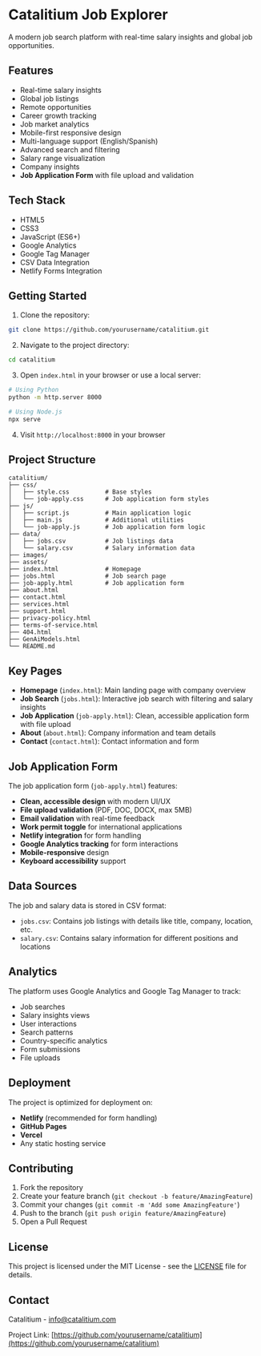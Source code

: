 # Catalitium Job Explorer

A modern job search platform with real-time salary insights and global job opportunities.

## Features

- Real-time salary insights
- Global job listings
- Remote opportunities
- Career growth tracking
- Job market analytics
- Mobile-first responsive design
- Multi-language support (English/Spanish)
- Advanced search and filtering
- Salary range visualization
- Company insights
- **Job Application Form** with file upload and validation

## Tech Stack

- HTML5
- CSS3
- JavaScript (ES6+)
- Google Analytics
- Google Tag Manager
- CSV Data Integration
- Netlify Forms Integration

## Getting Started

1. Clone the repository:
```bash
git clone https://github.com/yourusername/catalitium.git
```

2. Navigate to the project directory:
```bash
cd catalitium
```

3. Open `index.html` in your browser or use a local server:
```bash
# Using Python
python -m http.server 8000

# Using Node.js
npx serve
```

4. Visit `http://localhost:8000` in your browser

## Project Structure

```
catalitium/
├── css/
│   ├── style.css          # Base styles
│   └── job-apply.css      # Job application form styles
├── js/
│   ├── script.js          # Main application logic
│   ├── main.js            # Additional utilities
│   └── job-apply.js       # Job application form logic
├── data/
│   ├── jobs.csv           # Job listings data
│   └── salary.csv         # Salary information data
├── images/
├── assets/
├── index.html             # Homepage
├── jobs.html              # Job search page
├── job-apply.html         # Job application form
├── about.html
├── contact.html
├── services.html
├── support.html
├── privacy-policy.html
├── terms-of-service.html
├── 404.html
├── GenAiModels.html
└── README.md
```

## Key Pages

- **Homepage** (`index.html`): Main landing page with company overview
- **Job Search** (`jobs.html`): Interactive job search with filtering and salary insights
- **Job Application** (`job-apply.html`): Clean, accessible application form with file upload
- **About** (`about.html`): Company information and team details
- **Contact** (`contact.html`): Contact information and form

## Job Application Form

The job application form (`job-apply.html`) features:
- **Clean, accessible design** with modern UI/UX
- **File upload validation** (PDF, DOC, DOCX, max 5MB)
- **Email validation** with real-time feedback
- **Work permit toggle** for international applications
- **Netlify integration** for form handling
- **Google Analytics tracking** for form interactions
- **Mobile-responsive** design
- **Keyboard accessibility** support

## Data Sources

The job and salary data is stored in CSV format:
- `jobs.csv`: Contains job listings with details like title, company, location, etc.
- `salary.csv`: Contains salary information for different positions and locations

## Analytics

The platform uses Google Analytics and Google Tag Manager to track:
- Job searches
- Salary insights views
- User interactions
- Search patterns
- Country-specific analytics
- Form submissions
- File uploads

## Deployment

The project is optimized for deployment on:
- **Netlify** (recommended for form handling)
- **GitHub Pages**
- **Vercel**
- Any static hosting service

## Contributing

1. Fork the repository
2. Create your feature branch (`git checkout -b feature/AmazingFeature`)
3. Commit your changes (`git commit -m 'Add some AmazingFeature'`)
4. Push to the branch (`git push origin feature/AmazingFeature`)
5. Open a Pull Request

## License

This project is licensed under the MIT License - see the [LICENSE](LICENSE) file for details.

## Contact

Catalitium - info@catalitium.com

Project Link: [https://github.com/yourusername/catalitium](https://github.com/yourusername/catalitium) 